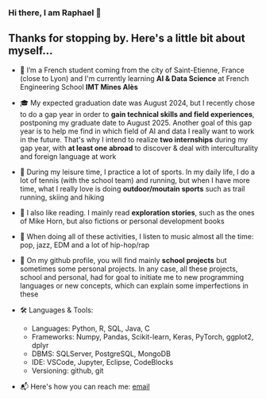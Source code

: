 ### Hi there, I am Raphael 👋

## Thanks for stopping by. Here's a little bit about myself...

- 🌱 I’m a French student coming from the city of Saint-Etienne, France (close to Lyon) and I'm currently learning **AI & Data Science** at French Engineering School **IMT Mines Alès**

- 🎓 My expected graduation date was August 2024, but I recently chose to do a gap year in order to **gain technical skills and field experiences**, postponing my graduate date to August 2025. Another goal of this gap year is to help me find in which field of AI and data I really want to work in the future. That's why I intend to realize **two internships** during my gap year, with **at least one abroad** to discover & deal with interculturality and foreign language at work 

- 🌄 During my leisure time, I practice a lot of sports. In my daily life, I do a lot of tennis (with the school team) and running, but when I have more time, what I really love is doing **outdoor/moutain sports** such as trail running, skiing and hiking

- 📖 I also like reading. I mainly read **exploration stories**, such as the ones of Mike Horn, but also fictions or personal development books

- 🎵 When doing all of these activities, I listen to music almost all the time: pop, jazz, EDM and a lot of hip-hop/rap

- 🎯 On my github profile, you will find mainly **school projects** but sometimes some personal projects. In any case, all these projects, school and personal, had for goal to initiate me to new programming languages or new concepts, which can explain some imperfections in these 

- 🛠️ Languages & Tools:
  - Languages: Python, R, SQL, Java, C
  - Frameworks: Numpy, Pandas, Scikit-learn, Keras, PyTorch, ggplot2, dplyr
  - DBMS:  SQLServer, PostgreSQL, MongoDB
  - IDE: VSCode, Jupyter, Eclipse, CodeBlocks
  - Versioning: github, git
 
- 📬 Here's how you can reach me: [email](mailto:raphael.seve00@outlook.fr)


<!--
**Rapha2000/Rapha2000** is a ✨ _special_ ✨ repository because its `README.md` (this file) appears on your GitHub profile.

Here are some ideas to get you started:

- 🔭 I’m currently working on ...
- 🌱 I’m currently learning ...
- 👯 I’m looking to collaborate on ...
- 🤔 I’m looking for help with ...
- 💬 Ask me about ...
- 📫 How to reach me: ...
- 😄 Pronouns: ...
- ⚡ Fun fact: ...
-->
